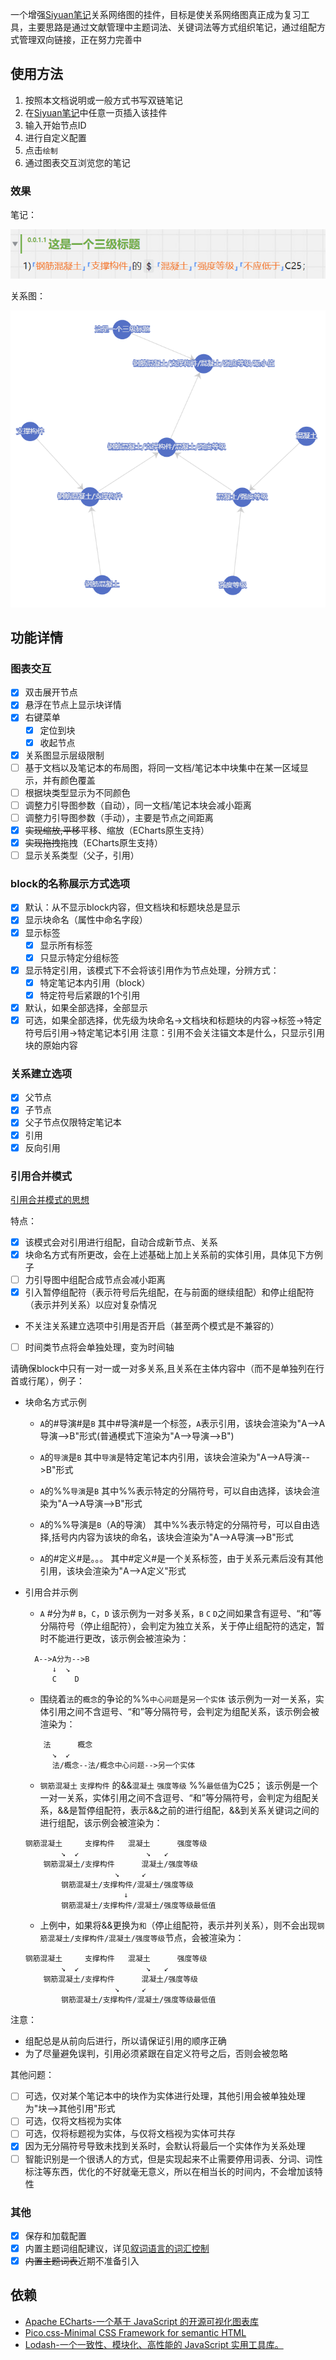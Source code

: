 一个增强[Siyuan笔记](https://github.com/siyuan-note/siyuan)关系网络图的挂件，目标是使关系网络图真正成为复习工具，主要思路是通过文献管理中主题词法、关键词法等方式组织笔记，通过组配方式管理双向链接，正在努力完善中

## 使用方法
1. 按照本文档说明或一般方式书写双链笔记
2. 在[Siyuan笔记](https://b3log.org/siyuan/)中任意一页插入该挂件
3. 输入开始节点ID
4. 进行自定义配置
5. 点击`绘制`
6. 通过图表交互浏览您的笔记
### 效果
笔记：

![输入](https://github.com/etchnight/Siyuan_Network2/raw/master/doc/example1_input.png)

关系图：

![输出](https://github.com/etchnight/Siyuan_Network2/raw/master/doc/example1_output.png)

## 功能详情
### 图表交互
- [x] 双击展开节点
- [x] 悬浮在节点上显示块详情
- [x] 右键菜单
  - [x] 定位到块
  - [x] 收起节点
- [x] 关系图显示层级限制
- [ ] 基于文档以及笔记本的布局图，将同一文档/笔记本中块集中在某一区域显示，并有颜色覆盖
- [ ] 根据块类型显示为不同颜色
- [ ] 调整力引导图参数（自动），同一文档/笔记本块会减小距离
- [ ] 调整力引导图参数（手动），主要是节点之间距离
- [x] ~~实现缩放,平移~~平移、缩放（ECharts原生支持）
- [x] ~~实现拖拽~~拖拽（ECharts原生支持）
- [ ] 显示关系类型（父子，引用）
### block的名称展示方式选项
- [x] 默认：从不显示block内容，但文档块和标题块总是显示
- [x] 显示块命名（属性中命名字段）
- [x] 显示标签
    - [x] 显示所有标签
    - [x] 只显示特定分组标签
- [x] 显示特定引用，该模式下不会将该引用作为节点处理，分辨方式：
    - [x] 特定笔记本内引用（block）
    - [x] 特定符号后紧跟的1个引用
- [x] 默认，如果全部选择，全部显示
- [x] 可选，如果全部选择，优先级为块命名->文档块和标题块的内容->标签->特定符号后引用->特定笔记本引用
注意：引用不会关注锚文本是什么，只显示引用块的原始内容
### 关系建立选项
- [x] 父节点
- [x] 子节点
- [x] 父子节点仅限特定笔记本
- [x] 引用
- [x] 反向引用
### 引用合并模式
[引用合并模式的思想](https://github.com/etchnight/Siyuan_Network2/blob/master/doc/引用增强模式的主要思想.md)

特点：
- [x] 该模式会对引用进行组配，自动合成新节点、关系
- [x] 块命名方式有所更改，会在上述基础上加上关系前的实体引用，具体见下方例子
- [ ] 力引导图中组配合成节点会减小距离
- [x] 引入暂停组配符（表示符号后先组配，在与前面的继续组配）和停止组配符（表示并列关系）以应对复杂情况
- 不关注关系建立选项中引用是否开启（甚至两个模式是不兼容的）
- [ ] 时间类节点将会单独处理，变为时间轴

请确保block中只有一对一或一对多关系,且关系在主体内容中（而不是单独列在行首或行尾），例子：
- 块命名方式示例
  - `A`的#导演#是`B`
  其中#导演#是一个标签，`A`表示引用，该块会渲染为"A-->A导演-->B"形式(普通模式下渲染为"A-->导演-->B")

  - `A`的`导演`是`B`
  其中`导演`是特定笔记本内引用，该块会渲染为"A-->A导演-->B"形式

  - `A`的%%`导演`是`B`
  其中%%表示特定的分隔符号，可以自由选择，该块会渲染为"A-->A导演-->B"形式

  - `A`的%%导演是`B`（A的导演）
  其中%%表示特定的分隔符号，可以自由选择,括号内内容为该块的命名，该块会渲染为"A-->A导演-->B"形式

  - `A`的#定义#是。。。
  其中#定义#是一个关系标签，由于关系元素后没有其他引用，该块会渲染为"A-->A定义"形式

- 引用合并示例
  - `A` #分为# `B`，`C`，`D`
  该示例为一对多关系，`B` `C` `D`之间如果含有逗号、“和”等分隔符号（停止组配符），会判定为独立关系，关于停止组配符的选定，暂时不能进行更改，该示例会被渲染为：
  ```
    A-->A分为-->B
        ↓  ↘
        C    D
  ```   
  - 围绕着`法`的`概念`的争论的%%`中心问题`是`另一个实体`
  该示例为一对一关系，实体引用之间不含逗号、“和”等分隔符号，会判定为组配关系，该示例会被渲染为：
  ```
      法      概念
        ↘  ↙
        法/概念--法/概念中心问题-->另一个实体
  ```

  - `钢筋混凝土` `支撑构件` 的&&`混凝土` `强度等级` %%`最低值`为C25；
  该示例是一个一对一关系，实体引用之间不含逗号、“和”等分隔符号，会判定为组配关系，&&是暂停组配符，表示&&之前的进行组配，&&到关系关键词之间的进行组配，该示例会被渲染为：
  ```
  钢筋混凝土     支撑构件   混凝土      强度等级
          ↘  ↙               ↘   ↙
      钢筋混凝土/支撑构件      混凝土/强度等级
                      ↘     ↙
          钢筋混凝土/支撑构件/混凝土/强度等级
                        ↓
          钢筋混凝土/支撑构件/混凝土/强度等级最低值
  ```
  - 上例中，如果将&&更换为`和`（停止组配符，表示并列关系），则不会出现`钢筋混凝土/支撑构件/混凝土/强度等级`节点，会被渲染为：
  ```
  钢筋混凝土     支撑构件   混凝土      强度等级
          ↘  ↙               ↘   ↙
      钢筋混凝土/支撑构件      混凝土/强度等级
                      ↘     ↙
          钢筋混凝土/支撑构件/混凝土/强度等级最低值
  ```
注意：
- 组配总是从前向后进行，所以请保证引用的顺序正确
- 为了尽量避免误判，引用必须紧跟在自定义符号之后，否则会被忽略

其他问题：
- [ ] 可选，仅对某个笔记本中的块作为实体进行处理，其他引用会被单独处理为"块-->其他引用"形式
- [ ] 可选，仅将文档视为实体
- [ ] 可选，仅将标题视为实体，与仅将文档视为实体可共存
- [x] 因为无分隔符号导致未找到关系时，会默认将最后一个实体作为关系处理
- [ ] 智能识别是一个很诱人的方式，但是实现起来不止需要停用词表、分词、词性标注等东西，优化的不好就毫无意义，所以在相当长的时间内，不会增加该特性
### 其他
- [x] 保存和加载配置
- [x] 内置主题词组配建议，详见[叙词语言的词汇控制](https://github.com/etchnight/Siyuan_Network2/blob/master/doc/叙词语言的词汇控制.md)
- [x] ~~内置主题词表~~近期不准备引入
## 依赖
- [Apache ECharts-一个基于 JavaScript 的开源可视化图表库](https://echarts.apache.org/zh/index.html)
- [Pico.css-Minimal CSS Framework for semantic HTML](https://github.com/picocss/pico)
- [Lodash-一个一致性、模块化、高性能的 JavaScript 实用工具库。](https://www.lodashjs.com/)